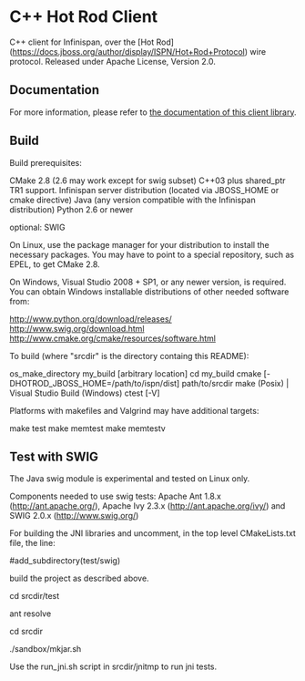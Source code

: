 # C++ Hot Rod Client #

C++ client for Infinispan, over the [Hot Rod] (https://docs.jboss.org/author/display/ISPN/Hot+Rod+Protocol) wire protocol.
Released under Apache License, Version 2.0.

## Documentation
For more information, please refer to [the documentation of this client library](documentation/index.adoc).

## Build ##
Build prerequisites: 

  CMake 2.8 (2.6 may work except for swig subset)
  C++03 plus shared_ptr TR1 support.
  Infinispan server distribution (located via JBOSS_HOME or cmake directive)
  Java (any version compatible with the Infinispan distribution)
  Python 2.6 or newer
  
optional: SWIG

On Linux, use the package manager for your distribution to install the
necessary packages.  You may have to point to a special repository,
such as EPEL, to get CMake 2.8.

On Windows, Visual Studio 2008 + SP1, or any newer version, is
required.  You can obtain Windows installable distributions of other
needed software from:

  http://www.python.org/download/releases/
  http://www.swig.org/download.html
  http://www.cmake.org/cmake/resources/software.html
  

To build (where "srcdir" is the directory containg this README):

  os_make_directory my_build  [arbitrary location]
  cd my_build
  cmake [-DHOTROD_JBOSS_HOME=/path/to/ispn/dist] path/to/srcdir
  make (Posix) | Visual Studio Build (Windows)
  ctest [-V]

Platforms with makefiles and Valgrind may have additional targets:

  make test
  make memtest
  make memtestv

## Test with SWIG ##
The Java swig module is experimental and tested on Linux only.

Components needed to use swig tests: 
Apache Ant 1.8.x (http://ant.apache.org/), Apache Ivy 2.3.x (http://ant.apache.org/ivy/) and SWIG 2.0.x (http://www.swig.org/)

For building the JNI libraries and uncomment, in the top level CMakeLists.txt file, the line:

  #add_subdirectory(test/swig)
  
  build the project as described above.
  
  cd srcdir/test
  
  ant resolve
  
  cd srcdir
  
  ./sandbox/mkjar.sh

Use the run_jni.sh script in srcdir/jnitmp to run jni tests.

